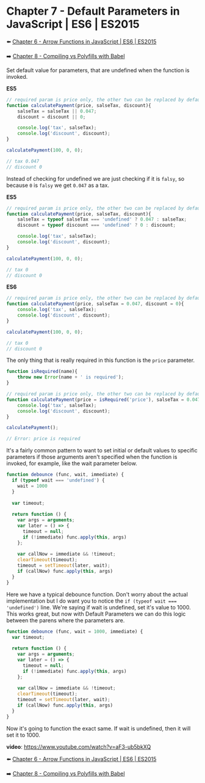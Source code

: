 # Chapter 7 - Default Parameters in JavaScript | ES6 | ES2015

:arrow_left: [Chapter 6 - Arrow Functions in JavaScript | ES6 | ES2015](https://github.com/xgirma/reactor01/tree/master/06)

:arrow_right: [Chapter 8 - Compiling vs Polyfills with Babel](https://github.com/xgirma/reactor01/tree/master/08)

Set default value for parameters, that are undefined when the function is invoked. 

**ES5**
```javascript
// required param is price only, the other two can be replaced by default if not provided
function calculatePayment(price, salseTax, discount){
    salseTax = salseTax || 0.047;
    discount = discount || 0;

    console.log('tax', salseTax);
    console.log('discount', discount);
}

calculatePayment(100, 0, 0);

// tax 0.047
// discount 0
``` 

Instead of checking for undefined we are just checking if it is `falsy`, so because `0` is  `falsy` we get `0.047` as a tax.

**ES5**
```javascript
// required param is price only, the other two can be replaced by default if not provided
function calculatePayment(price, salseTax, discount){
    salseTax = typeof salseTax === 'undefined' ? 0.047 : salseTax;
    discount = typeof discount === 'undefined' ? 0 : discount;

    console.log('tax', salseTax);
    console.log('discount', discount);
}

calculatePayment(100, 0, 0);

// tax 0
// discount 0
```

**ES6**

```javascript
// required param is price only, the other two can be replaced by default if not provided
function calculatePayment(price, salseTax = 0.047, discount = 0){
    console.log('tax', salseTax);
    console.log('discount', discount);
}

calculatePayment(100, 0, 0);

// tax 0
// discount 0
```

The only thing that is really required in this function is the `price` parameter. 

```javascript
function isRequired(name){
    throw new Error(name + ' is required');
}

// required param is price only, the other two can be replaced by default if not provided
function calculatePayment(price = isRequired('price'), salseTax = 0.047, discount = 0){
    console.log('tax', salseTax);
    console.log('discount', discount);
}

calculatePayment();

// Error: price is required
```

It's a fairly common pattern to want to set initial or default values to specific parameters if those arguments aren't specified when the function is invoked, for example, like the wait parameter below.

````javascript
function debounce (func, wait, immediate) {
  if (typeof wait === 'undefined') {
    wait = 1000
  }
  
  var timeout;
  
  return function () {
    var args = arguments;
    var later = () => {
      timeout = null;
      if (!immediate) func.apply(this, args)
    };
    
    var callNow = immediate && !timeout;
    clearTimeout(timeout);
    timeout = setTimeout(later, wait);
    if (callNow) func.apply(this, args)
  }
}
````

Here we have a typical debounce function. Don't worry about the actual implementation but I do want you to notice the `if (typeof wait === 'undefined')` line. We're saying if wait is undefined, set it's value to 1000. This works great, but now with Default Parameters we can do this logic between the parens where the parameters are.

````javascript
function debounce (func, wait = 1000, immediate) {
  var timeout;
  
  return function () {
    var args = arguments;
    var later = () => {
      timeout = null;
      if (!immediate) func.apply(this, args)
    };
    
    var callNow = immediate && !timeout;
    clearTimeout(timeout);
    timeout = setTimeout(later, wait);
    if (callNow) func.apply(this, args)
  }
}
````

Now it's going to function the exact same. If wait is undefined, then it will set it to 1000.

**video**: https://www.youtube.com/watch?v=aF3-ub5bkXQ

:arrow_left: [Chapter 6 - Arrow Functions in JavaScript | ES6 | ES2015](https://github.com/xgirma/reactor01/tree/master/06)

:arrow_right: [Chapter 8 - Compiling vs Polyfills with Babel](https://github.com/xgirma/reactor01/tree/master/08)
